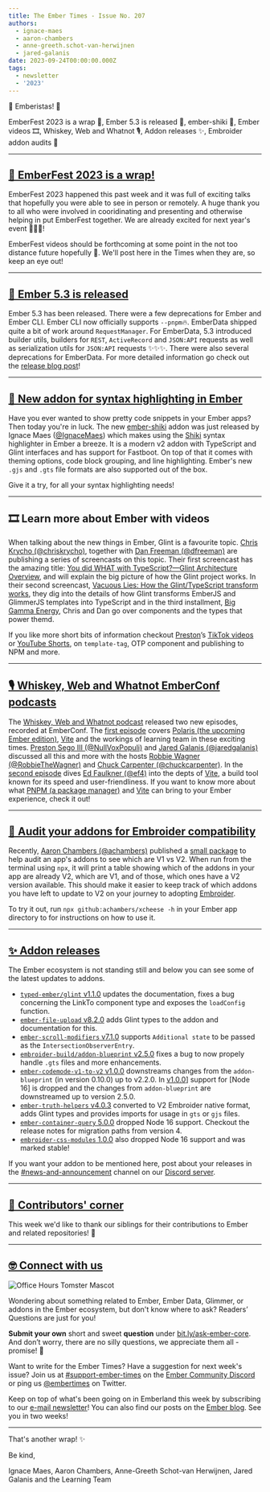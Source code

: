 ```yaml
---
title: The Ember Times - Issue No. 207
authors:
  - ignace-maes
  - aaron-chambers
  - anne-greeth.schot-van-herwijnen
  - jared-galanis
date: 2023-09-24T00:00:00.000Z
tags:
  - newsletter
  - '2023'
---
```


👋 Emberistas! 🐹

EmberFest 2023 is a wrap 🐹, Ember 5.3 is released 🚀, ember-shiki 🌈, Ember videos 🎞️, Whiskey, Web and Whatnot 🎙️, Addon releases ✨, Embroider addon audits 🧀

---

## [🐹 EmberFest 2023 is a wrap!](https://emberfest.eu/)

EmberFest 2023 happened this past week and it was full of exciting talks that hopefully you were able to see in person or remotely. A huge thank you to all who were involved in cooridinating and presenting and otherwise helping in put EmberFest together. We are already excited for next year's event 🎉🐹🔥!

EmberFest videos should be forthcoming at some point in the not too distance future hopefully 🤞. We'll post here in the Times when they are, so keep an eye out!

---

## [🚀 Ember 5.3 is released](https://blog.emberjs.com/ember-released-5-3)

Ember 5.3 has been released. There were a few deprecations for Ember and Ember CLI. Ember CLI now officially supports `--pnpm`🔥. EmberData shipped quite a bit of work around `RequestManager`.  For EmberData, 5.3 introduced builder utils, builders for `REST`, `ActiveRecord` and `JSON:API` requests as well as serialization utils for `JSON:API` requests ✨✨✨. There were also several deprecations for EmberData. For more detailed information go check out the [release blog post](https://blog.emberjs.com/ember-released-5-3)!

---

## [🌈 New addon for syntax highlighting in Ember](https://github.com/IgnaceMaes/ember-shiki)

Have you ever wanted to show pretty code snippets in your Ember apps? Then today you're in luck. The new [ember-shiki](https://github.com/IgnaceMaes/ember-shiki) addon was just released by Ignace Maes ([@IgnaceMaes](https://github.com/IgnaceMaes)) which makes using the [Shiki](https://github.com/shikijs/shiki) syntax highlighter in Ember a breeze. It is a modern v2 addon with TypeScript and Glint interfaces and has support for Fastboot. On top of that it comes with theming options, code block grouping, and line highlighting. Ember's new `.gjs` and `.gts` file formats are also supported out of the box.

Give it a try, for all your syntax highlighting needs!

---

## 🎞️ Learn more about Ember with videos

When talking about the new things in Ember, Glint is a favourite topic. [Chris Krycho (@chriskrycho)](https://github.com/chriskrycho), together with [Dan Freeman (@dfreeman)](https://github.com/dfreeman) are publishing a series of screencasts on this topic. Their first screencast has the amazing title: [You did WHAT with TypeScript?—Glint Architecture Overview](https://youtu.be/MLpP8D3cY7M?si=7ro6801LQZtkjaVT), and will explain the big picture of how the Glint project works. In their second screencast, [Vacuous Lies: How the Glint/TypeScript transform works](https://www.youtube.com/watch?v=Xhv1jAV5cZI), they dig into the details of how Glint transforms EmberJS and GlimmerJS templates into TypeScript and in the third installment, [Big Gamma Energy](https://www.youtube.com/watch?v=6-TWGx8j9RU), Chris and Dan go over components and the types that power themd.

If you like more short bits of information checkout [Preston](https://github.com/NullVoxPopuli)’s [TikTok videos](https://www.tiktok.com/@nullvoxpopuli) or [YouTube Shorts](https://www.youtube.com/channel/UCOZ7i6NiYjG0NyH9_fQ6xfg), on `template-tag`, OTP component and publishing to NPM and more.

---

## [🎙️ Whiskey, Web and Whatnot EmberConf podcasts](https://whiskeywebandwhatnot.fm)

<!-- alex ignore hosts -->

The [Whiskey, Web and Whatnot podcast](https://whiskeywebandwhatnot.fm) released two new episodes, recorded at EmberConf. The [first episode](https://whiskeywebandwhatnot.fm/polaris-vite-and-exploring-the-future-of-ember-with-jared-galanis-and-preston-sego) covers [Polaris (the upcoming Ember edition)](https://emberjs.com/editions/polaris/), [Vite](https://vitejs.dev) and the workings of learning team in these exciting times. [Preston Sego III (@NullVoxPopuli)](https://github.com/NullVoxPopuli) and [Jared Galanis (@jaredgalanis)](https://github.com/jaredgalanis) discussed all this and more with the hosts [Robbie Wagner (@RobbieTheWagner)](https://github.com/robbiethewagner) and [Chuck Carpenter (@chuckcarpenter)](https://github.com/chuckcarpenter). In the [second episode](https://whiskeywebandwhatnot.fm/vite-debugging-and-pnpm-with-ed-faulkner) dives [Ed Faulkner (@ef4)](https://github.com/ef4) into the depts of [Vite](https://vitejs.dev), a build tool known for its speed and user-friendliness. If you want to know more about what [PNPM (a package manager)](https://pnpm.io) and [Vite](https://vitejs.dev) can bring to your Ember experience, check it out!

---

## [🧀 Audit your addons for Embroider compatibility](https://github.com/achambers/xcheese)

Recently, [Aaron Chambers (@achambers)](https://github.com/achambers) published a [small package](https://github.com/achambers/xcheese) to help audit an app's addons to see which are V1 vs V2. When run from the terminal using `npx`, it will print a table showing which of the addons in your app are already V2, which are V1, and of those, which ones have a V2 version available. This should make it easier to keep track of which addons you have left to update to V2 on your journey to adopting [Embroider](https://github.com/embroider-build/embroider).

To try it out, run `npx github:achambers/xcheese -h` in your Ember app directory to for instructions on how to use it.

---

## [✨ Addon releases](section-url)

The Ember ecosystem is not standing still and below you can see some of the latest updates to addons.

- [`typed-ember/glint` v1.1.0](https://github.com/typed-ember/glint/releases/tag/1.1.0) updates the documentation, fixes a bug concerning the LinkTo component type and exposes the `loadConfig` function.
- [`ember-file-upload` v8.2.0](https://github.com/adopted-ember-addons/ember-file-upload/releases/tag/v8.2.0) adds Glint types to the addon and documentation for this.
- [`ember-scroll-modifiers` v7.1.0](https://github.com/elwayman02/ember-scroll-modifiers/releases/tag/v7.1.0) supports `Additional state` to be passed as the `IntersectionObserverEntry`.
- [`embroider-build/addon-blueprint` v2.5.0](https://github.com/embroider-build/addon-blueprint/releases/tag/v2.5.0) fixes a bug to now propely handle `.gts` files and more enhancements.
- [`ember-codemode-v1-to-v2` v1.0.0](https://github.com/ijlee2/ember-codemod-v1-to-v2/releases) downstreams changes from the `addon-blueprint` (in version 0.10.0) up to v2.2.0. In [v1.0.0](https://github.com/ijlee2/ember-codemod-v1-to-v2/releases/tag/1.0.0)] support for [Node 16] is dropped and the changes from `addon-blueprint` are downstreamed up to version 2.5.0.
- [`ember-truth-helpers` v4.0.3](https://github.com/jmurphyau/ember-truth-helpers/releases) converted to V2 Embroider native format, adds Glint types and provides imports for usage in `gts` or `gjs` files.
- [`ember-container-query` 5.0.0](https://github.com/ijlee2/ember-container-query/releases/tag/5.0.0) dropped Node 16 support. Checkout the release notes for migration paths from version 4.
- [`embroider-css-modules` 1.0.0](https://github.com/ijlee2/embroider-css-modules/releases/tag/1.0.0) also dropped Node 16 support and was marked stable!

If you want your addon to be mentioned here, post about your releases in the [#news-and-announcement](https://discord.com/channels/480462759797063690/480499624663056390) channel on our [Discord server](https://discord.gg/emberjs).

---

## [👏 Contributors' corner](https://guides.emberjs.com/release/contributing/repositories/)

<p>This week we'd like to thank our siblings for their contributions to Ember and related repositories! 💖</p>

---

## [🤓 Connect with us](https://docs.google.com/forms/d/e/1FAIpQLScqu7Lw_9cIkRtAiXKitgkAo4xX_pV1pdCfMJgIr6Py1V-9Og/viewform)

<div class="blog-row">
  <img class="float-right small transparent padded" alt="Office Hours Tomster Mascot" title="Readers' Questions" src="/images/tomsters/officehours.png" />

  <p>Wondering about something related to Ember, Ember Data, Glimmer, or addons in the Ember ecosystem, but don't know where to ask? Readers’ Questions are just for you!</p>

  <p><strong>Submit your own</strong> short and sweet <strong>question</strong> under <a href="https://bit.ly/ask-ember-core" target="rq">bit.ly/ask-ember-core</a>. And don’t worry, there are no silly questions, we appreciate them all - promise! 🤞</p>

  <p>Want to write for the Ember Times? Have a suggestion for next week's issue? Join us at <a href="https://discordapp.com/channels/480462759797063690/485450546887786506">#support-ember-times</a> on the <a href="https://discord.gg/emberjs">Ember Community Discord</a> or ping us <a href="https://twitter.com/embertimes">@embertimes</a> on Twitter.</p>

  <p>Keep on top of what's been going on in Emberland this week by subscribing to our <a href="https://embertimes.substack.com/">e-mail newsletter</a>! You can also find our posts on the <a href="https://blog.emberjs.com/tag/newsletter">Ember blog</a>. See you in two weeks!</p>
</div>

---

That's another wrap! ✨

Be kind,

Ignace Maes, Aaron Chambers, Anne-Greeth Schot-van Herwijnen, Jared Galanis and the Learning Team
